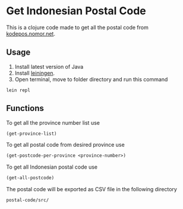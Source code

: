 # Get Indonesian Postal Code

This is a clojure code made to get all the postal code from [kodepos.nomor.net](http://kodepos.nomor.net).

## Usage
1. Install latest version of Java
2. Install [leiningen](https://leiningen.org/).
3. Open terminal, move to folder directory and run this command
```
lein repl
```

## Functions

To get all the province number list use
```clj
(get-province-list)
```

To get all postal code from desired province use
```clj
(get-postcode-per-province <province-number>)
```

To get all Indonesian postal code use
```clj
(get-all-postcode)
```

The postal code will be exported as CSV file in the following directory
```
postal-code/src/
```
